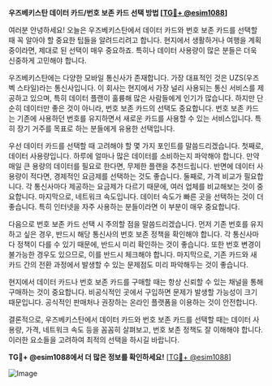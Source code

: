 **우즈베키스탄 데이터 카드/번호 보존 카드 선택 방법 [[TG💪+ @esim1088](https://t.me/s/esim1088)]**

여러분 안녕하세요! 오늘은 우즈베키스탄에서 데이터 카드와 번호 보존 카드를 선택할 때 꼭 알아야 할 중요한 팁들을 알려드리려고 합니다. 현지에서 생활하거나 여행을 계획 중이라면, 제대로 된 선택이 매우 중요하죠. 특히나 데이터 사용량이 많은 분들은 더욱 신중하게 고민해야 합니다.

우즈베키스탄에는 다양한 모바일 통신사가 존재합니다. 가장 대표적인 것은 UZS(우즈벡 스타일)라는 통신사입니다. 이 회사는 현지에서 가장 널리 사용되는 통신 서비스를 제공하고 있으며, 특히 데이터 플랜이 훌륭해 많은 사람들에게 인기가 많습니다. 하지만 단순히 데이터만 좋은 것이 아니라, 번호 보존 카드의 선택도 중요합니다. 번호 보존 카드는 기존에 사용하던 번호를 유지하면서 새로운 카드를 사용할 수 있는 서비스입니다. 특히 장기 거주를 목표로 하는 분들에게 유용한 선택입니다.

우선 데이터 카드를 선택할 때 고려해야 할 몇 가지 포인트를 말씀드리겠습니다. 첫째로, 데이터 사용량입니다. 하루에 얼마나 많은 데이터를 소비하는지 파악해야 합니다. 만약 매일 큰 용량의 데이터를 필요로 한다면, 무제한 플랜을 추천드립니다. 반면에 데이터 사용량이 적다면, 경제적인 요금제를 선택하는 것도 좋습니다. 둘째로, 가격 비교가 필요합니다. 각 통신사마다 제공하는 요금제가 다르기 때문에, 여러 업체를 비교해보는 것이 중요합니다. 마지막으로, 네트워크 속도입니다. 데이터 속도가 빠른 곳을 선택하는 것이 더 좋습니다. 특히 인터넷을 자주 사용하는 분들이라면 이 부분이 매우 중요합니다.

다음으로 번호 보존 카드 선택 시 주의할 점을 말씀드리겠습니다. 먼저 기존 번호를 유지하고 싶은 경우, 반드시 해당 통신사의 번호 보존 정책을 확인해야 합니다. 각 통신사마다 정책이 다를 수 있기 때문에, 반드시 미리 확인하는 것이 좋습니다. 또한 번호 변경이 불가능한 경우도 있으므로, 이를 반드시 체크해야 합니다. 마지막으로, 기존 카드와 새 카드 간의 전환 과정에서 발생할 수 있는 문제점도 미리 파악해두는 것이 좋습니다.

현지에서 데이터 카드나 번호 보존 카드를 구매할 때는 항상 신뢰할 수 있는 채널을 통해 구매하는 것이 중요합니다. 비공식적인 곳에서 구입하면 문제가 발생할 가능성이 크기 때문입니다. 공식적인 판매처나 권장하는 온라인 플랫폼을 이용하는 것이 안전합니다.

결론적으로, 우즈베키스탄에서 데이터 카드와 번호 보존 카드를 선택할 때는 데이터 사용량, 가격, 네트워크 속도 등을 꼼꼼히 살펴보고, 번호 보존 정책도 잘 이해해야 합니다. 이러한 요소들을 고려하여 최적의 선택을 하시길 바랍니다.

**TG💪+ @esim1088에서 더 많은 정보를 확인하세요!** [[TG💪+ @esim1088](https://t.me/s/esim1088)]  

![Image](https://i.postimg.cc/Y0z9fWf4/image.png)